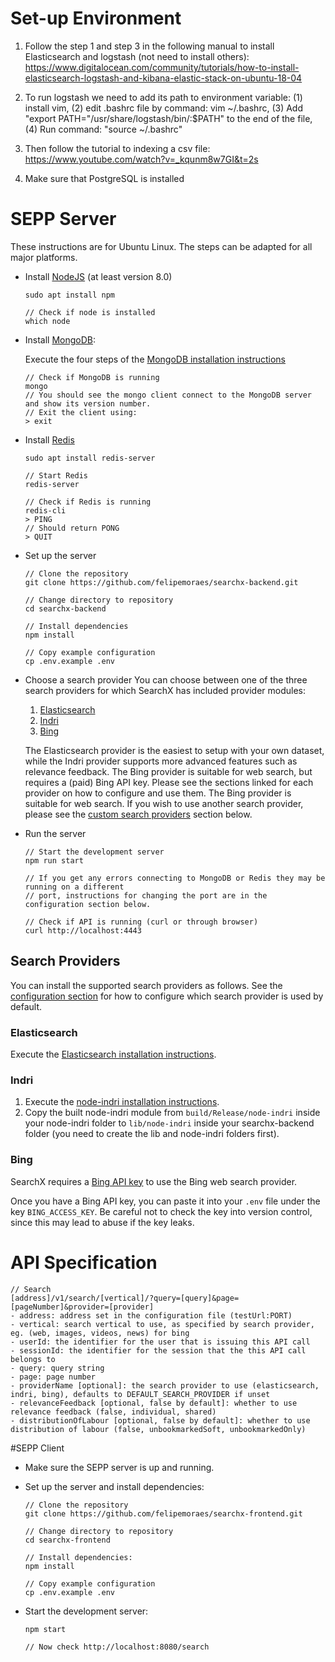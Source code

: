 # Set-up Environment
1. Follow the step 1 and step 3 in the following manual to install Elasticsearch and logstash (not need to install others): https://www.digitalocean.com/community/tutorials/how-to-install-elasticsearch-logstash-and-kibana-elastic-stack-on-ubuntu-18-04

2. To run logstash we need to add its path to environment variable: (1) install vim, (2) edit .bashrc file by command: vim ~/.bashrc, (3) Add "export PATH="/usr/share/logstash/bin/:$PATH" to the end of the file, (4) Run command: "source ~/.bashrc"

3. Then follow the tutorial to indexing a csv file: https://www.youtube.com/watch?v=_kqunm8w7GI&t=2s

4. Make sure that PostgreSQL is installed

# SEPP Server
These instructions are for Ubuntu Linux. The steps can be adapted for all major platforms.

- Install [NodeJS](https://nodejs.org/en/) (at least version 8.0)
    ```
    sudo apt install npm
    
    // Check if node is installed
    which node
    ```
- Install [MongoDB](https://www.mongodb.com/):

    Execute the four steps of the [MongoDB installation instructions](https://docs.mongodb.com/manual/tutorial/install-mongodb-on-ubuntu/#install-mongodb-community-edition)
    ```
    // Check if MongoDB is running
    mongo
    // You should see the mongo client connect to the MongoDB server and show its version number.
    // Exit the client using:
    > exit
    ```
- Install [Redis](https://redis.io/)
    ```
    sudo apt install redis-server
    
    // Start Redis
    redis-server
    
    // Check if Redis is running
    redis-cli
    > PING
    // Should return PONG
    > QUIT
    ```
- Set up the server
    ```
    // Clone the repository
    git clone https://github.com/felipemoraes/searchx-backend.git
    
    // Change directory to repository
    cd searchx-backend
    
    // Install dependencies
    npm install
    
    // Copy example configuration
    cp .env.example .env
    ```
- Choose a search provider
    You can choose between one of the three search providers for which SearchX has included provider modules:
    
    1. [Elasticsearch](#elasticsearch)
    2. [Indri](#indri)
    3. [Bing](#bing)

    The Elasticsearch provider is the easiest to setup with your own dataset, while the Indri provider supports more advanced features such as relevance feedback. The Bing provider is suitable for web search, but requires a (paid) Bing API key. Please see the sections linked for each provider on how to configure and use them. The Bing provider is suitable for web search. If you wish to use another search provider, please see the [custom search providers](#custom-search-providers) section below.
- Run the server
    ```
    // Start the development server
    npm run start
    
    // If you get any errors connecting to MongoDB or Redis they may be running on a different
    // port, instructions for changing the port are in the configuration section below.
    
    // Check if API is running (curl or through browser)
    curl http://localhost:4443
    ```

## Search Providers
You can install the supported search providers as follows. See the [configuration section](#configuration) for how to configure which search provider is used by default.

### Elasticsearch
Execute the [Elasticsearch installation instructions](https://www.elastic.co/guide/en/elasticsearch/reference/6.2/deb.html).

### Indri
1. Execute the [node-indri installation instructions](https://github.com/felipemoraes/node-indri#setup).
2. Copy the built node-indri module from `build/Release/node-indri` inside your node-indri folder to `lib/node-indri` inside your searchx-backend folder (you need to create the lib and node-indri folders first).

### Bing
SearchX requires a [Bing API key](https://azure.microsoft.com/en-us/services/cognitive-services/bing-web-search-api/) to use the Bing web search provider.

Once you have a Bing API key, you can paste it into your `.env` file under the key `BING_ACCESS_KEY`. Be careful not to check the key into version control, since this may lead to abuse if the key leaks.

# API Specification 
```
// Search
[address]/v1/search/[vertical]/?query=[query]&page=[pageNumber]&provider=[provider]
- address: address set in the configuration file (testUrl:PORT)
- vertical: search vertical to use, as specified by search provider, eg. (web, images, videos, news) for bing
- userId: the identifier for the user that is issuing this API call
- sessionId: the identifier for the session that the this API call belongs to
- query: query string
- page: page number
- providerName [optional]: the search provider to use (elasticsearch, indri, bing), defaults to DEFAULT_SEARCH_PROVIDER if unset
- relevanceFeedback [optional, false by default]: whether to use relevance feedback (false, individual, shared)
- distributionOfLabour [optional, false by default]: whether to use distribution of labour (false, unbookmarkedSoft, unbookmarkedOnly)
```

#SEPP Client
- Make sure the SEPP server is up and running.

- Set up the server and install dependencies:
    ```
    // Clone the repository
    git clone https://github.com/felipemoraes/searchx-frontend.git
    
    // Change directory to repository
    cd searchx-frontend
    
    // Install dependencies:
    npm install
    
    // Copy example configuration
    cp .env.example .env
    ```

- Start the development server:
    ```
    npm start
    
    // Now check http://localhost:8080/search
    ```
